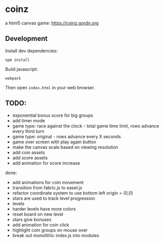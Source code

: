 # coinz

a html5 canvas game: https://coinz.gordn.org

## Development

Install dev dependencies:

```
npm install
```

Build javascript:

```
webpack
```

Then open `index.html` in your web browser.

## TODO:

- exponential bonus score for big groups
- add timer mode
- game type: race against the clock - total game time limit, rows advance every third turn
- game type: original - rows advance every X seconds
- game over screen with play again button
- make the canvas scale based on viewing resolution
- add coin assets
- add score assets
- add animation for score increase

done:

- add animations for coin movement
- transition from fabric.js to easel.js
- refactor coordinate system to use bottom left origin = (0,0)
- stars are used to track level progression
- levels
- harder levels have more colors
- reset board on new level
- stars give bonuses
- add animation for coin click
- highlight coin groups on mouse over
- break out monolithic index.js into modules
